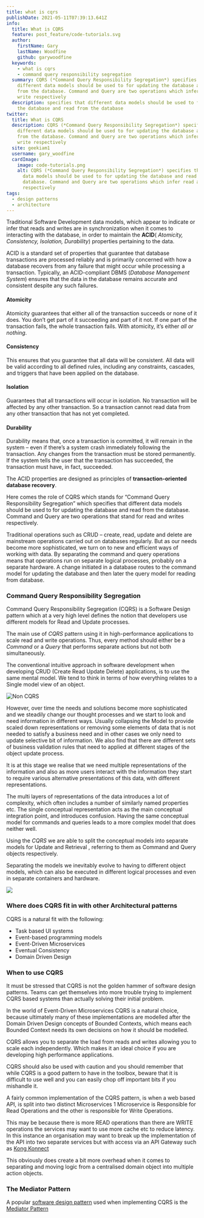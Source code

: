 ```yaml
---
title: what is cqrs
publishDate: 2021-05-11T07:39:13.641Z
info:
  title: What is CQRS
  feature: post_feature/code-tutorials.svg
  author:
    firstName: Gary
    lastName: Woodfine
    github: garywoodfine
  keywords:
    - what is cqrs
    - command query responsibility segregation
  summary: CQRS (*Command Query Responsibility Segregation*) specifies that
    different data models should be used to for updating the database and read
    from the database. Command and Query are two operations which infer read and
    write respectively
  description: specifies that different data models should be used to for updating
    the database and read from the database
twitter:
  title: What is CQRS
  description: CQRS (*Command Query Responsibility Segregation*) specifies that
    different data models should be used to for updating the database and read
    from the database. Command and Query are two operations which infer read and
    write respectively
  site: geekiam1
  username: gary_woodfine
  cardImage:
    image: code-tutorials.png
    alt: CQRS (*Command Query Responsibility Segregation*) specifies that different
      data models should be used to for updating the database and read from the
      database. Command and Query are two operations which infer read and write
      respectively
tags:
  - design patterns
  - architecture
---
```

Traditional Software Development data models, which appear to indicate or infer that reads and writes are in synchronization when it comes to interacting with the database, in order to maintain the **ACID**( *Atomicity, Consistency, Isolation, Durability*) properties pertaining to the data. 

ACID is a standard set of properties that guarantee that database transactions are processed reliably and is primarily concerned with how a database recovers from any failure that might occur while processing a transaction. Typically, an ACID-compliant DBMS (*Database Management System*) ensures that the data in the database remains accurate and consistent despite any such failures.

#### Atomicity

Atomicity guarantees that either all of the transaction succeeds or none of it does. You don’t get part of it succeeding and part of it not. If one part of the transaction fails, the whole transaction fails. With atomicity, it’s either *all or nothing*.

#### Consistency

This ensures that you guarantee that all data will be consistent. All data will be valid according to all defined rules, including any constraints, cascades, and triggers that have been applied on the database.

#### Isolation

Guarantees that all transactions will occur in isolation. No transaction will be affected by any other transaction. So a transaction cannot read data from any other transaction that has not yet completed.

#### Durability

Durability means that, once a transaction is committed, it will remain in the system – even if there’s a system crash immediately following the transaction. Any changes from the transaction must be stored permanently. If the system tells the user that the transaction has succeeded, the transaction must have, in fact, succeeded.

The ACID properties are designed as principles of **transaction-oriented database recovery**.

Here comes the role of CQRS which stands for “Command Query Responsibility Segregation” which specifies that different data models should be used to for updating the database and read from the database. Command and Query are two operations that stand for read and writes respectively.

Traditional operations such as CRUD – create, read, update and delete are mainstream operations carried out on databases regularly. But as our needs become more sophisticated, we turn on to new and efficient ways of working with data. By separating the command and query operations means that operations run on separate logical processes, probably on a separate hardware. A change initiated in a database routes to the command model for updating the database and then later the query model for reading from database.

### Command Query Responsibility Segregation

Command Query Responsibility Segregation (CQRS) is a Software Design pattern which at a very high level defines the notion that developers use different models for Read and Update processes.

The main use of *CQRS* pattern using it in high-performance applications to scale read and write operations. Thus, every method should either be a *Command* or a *Query* that performs separate actions but not both simultaneously.

The conventional intuitive approach in software development when developing CRUD (Create Read Update Delete) applications, is to use the same mental model. We tend to think in terms of how everything relates to a Single model view of an object.

![Non CQRS ](https://res.cloudinary.com/geekiam-io/image/upload/v1621536138/non-cqrs-diag_dvkdnf.jpg)

However, over time the needs and solutions become more sophisticated and we steadily change our thought processes and we start to look and need information in different ways.  Usually collapsing the Model to provide scaled down representations or removing some elements of data that is not needed to satisfy a business need and in other cases we only need to update selective bit of information. We also find that there are different sets of business validation rules that need to applied at different stages of the object update process.

It is at this stage we realise that we need multiple representations of the information and also as more users interact with the information they start to require various alternative presentations of this data, with different representations. 

The multi layers of representations of the data introduces a lot of complexity, which often includes a number of similarly named properties etc. The single conceptual representation acts as the main conceptual integration point, and introduces confusion. Having the same conceptual model for commands and queries leads to a more complex model that does neither well.

Using the *CQRS* we are able to split the conceptual models into separate models for Update and Retrieval , referring to them as Command and Query objects respectively.

Separating the models we inevitably evolve to having to different object models, which can also be executed in different logical processes and even in separate containers and hardware.

![](https://res.cloudinary.com/geekiam-io/image/upload/v1621538199/Flowchart_8_ju9wbh.jpg)

### Where does CQRS fit in with other Architectural patterns

CQRS is a natural fit with the following:

* Task based UI systems
* Event-based programming models
* Event-Driven Microservices
* Eventual Consistency
* Domain Driven Design

### When to use CQRS

It must be stressed that CQRS is not the golden hammer of software design patterns. Teams can get themselves into more trouble trying to implement CQRS based systems than actually solving their initial problem.

In the world of Event-Driven Microservices CQRS is a natural choice, because ultimately many of these implementations are modelled after the Domain Driven Design concepts of Bounded Contexts, which means each Bounded Context needs its own decisions on how it should be modelled.

 CQRS allows you to separate the load from reads and writes allowing you to scale each independently. Which makes it an ideal choice if you are developing high performance applications.

CQRS should also be used with caution and you should remember that while CQRS is a good pattern to have in the toolbox, beware that it is difficult to use well and you can easily chop off important bits if you mishandle it.

A fairly common implementation of the CQRS pattern, is when a web based API, is split into two distinct Microservices 1 Microservice is Responsible for Read Operations  and the other is responsible for Write Operations.

This may be because there is more READ operations  than there are WRITE operations the services may want to use more cache etc to reduce latency.  In this instance an organisation may want to break up the implementation of the API into two separate services but with access via an API Gateway such as [Kong Konnect](https://konghq.com/kong/ "The world’s most popular API gateway | Kong")

This obviously does create a bit more overhead when it comes to separating and moving logic from a centralised domain object into multiple action objects.

### The Mediator Pattern

A popular [software design pattern](https://garywoodfine.com/software-design-patterns/ "Software Design Patterns | Gary Woodfine") used when implementing CQRS is the [Mediator Pattern](https://garywoodfine.com/the-mediator-pattern/ "The Mediator Pattern | Gary Woodfine")
